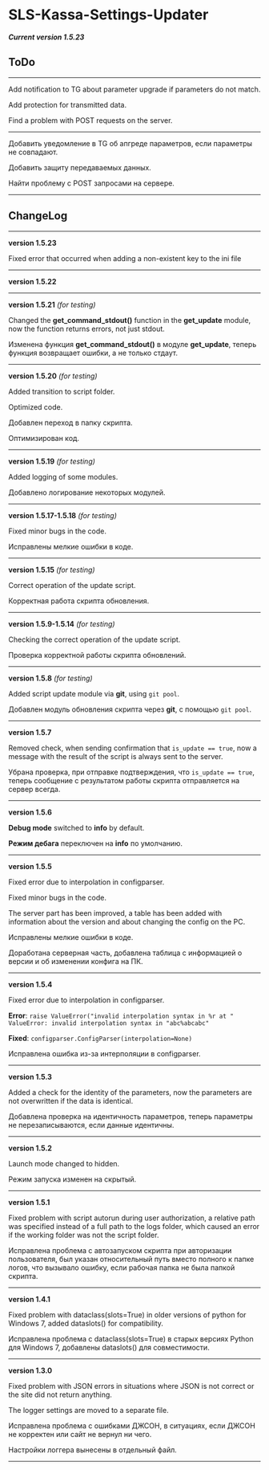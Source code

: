 # SLS-Kassa-Settings-Updater

**_Current version 1.5.23_**


## ToDo

---

Add notification to TG about parameter upgrade if parameters do not match.

Add protection for transmitted data.

Find a problem with POST requests on the server.

---

Добавить уведомление в TG об апгреде параметров, если параметры не совпадают.

Добавить защиту передаваемых данных.

Найти проблему с POST запросами на сервере.

---

## ChangeLog

---

**version 1.5.23**

Fixed error that occurred when adding a non-existent key to the ini file

---

**version 1.5.22**

---

**version 1.5.21** *(for testing)*

Changed the **get_command_stdout()** function in the **get_update** module,
now the function returns errors, not just stdout.

Изменена функция **get_command_stdout()** в модуле **get_update**, теперь
функция возвращает ошибки, а не только стдаут.

---

**version 1.5.20** *(for testing)*

Added transition to script folder.

Optimized code.

Добавлен переход в папку скрипта.

Оптимизирован код.

---

**version 1.5.19** *(for testing)*

Added logging of some modules.

Добавлено логирование некоторых модулей.

---

**version 1.5.17-1.5.18** *(for testing)*

Fixed minor bugs in the code.

Исправлены мелкие ошибки в коде.

---

**version 1.5.15** *(for testing)*

Correct operation of the update script.

Корректная работа скрипта обновления.

---

**version 1.5.9-1.5.14** *(for testing)*

Checking the correct operation of the update script.

Проверка корректной работы скрипта обновлений.

---

**version 1.5.8** *(for testing)*

Added script update module via **git**, using `git pool`.

Добавлен модуль обновления скрипта через **git**, с помощью `git pool`.

---

**version 1.5.7**

Removed check, when sending confirmation that `is_update == true`,
now a message with the result of the script is always sent to the server.

Убрана проверка, при отправке подтверждения, что `is_update == true`, теперь
сообщение с результатом работы скрипта отправляется на сервер всегда.

---

**version 1.5.6**

**Debug mode** switched to **info** by default.

**Режим дебага** переключен на **info** по умолчанию.

---

**version 1.5.5**

Fixed error due to interpolation in configparser.

Fixed minor bugs in the code.

The server part has been improved, a table has been added with information
about the version and about changing the config on the PC.

Исправлены мелкие ошибки в коде.

Доработана серверная часть, добавлена таблица с информацией о версии и
об изменении конфига на ПК.

---

**version 1.5.4**

Fixed error due to interpolation in configparser.

**Error**: `raise ValueError("invalid interpolation syntax in %r at "
ValueError: invalid interpolation syntax in "abc%abcabc"`

**Fixed**: `configparser.ConfigParser(interpolation=None)`

Исправлена ошибка из-за интерполяции в configparser.

---

**version 1.5.3**

Added a check for the identity of the parameters, now the parameters
are not overwritten if the data is identical.

Добавлена проверка на идентичность параметров, теперь параметры
не перезаписываются, если данные идентичны.

---

**version 1.5.2**

Launch mode changed to hidden.

Режим запуска изменен на скрытый.

---

**version 1.5.1**

Fixed problem with script autorun during user authorization, a relative path was specified instead of a full
path to the logs folder, which caused an error if the working folder was not the script folder.

Исправлена проблема с автозапуском скрипта при авторизации пользователя, был указан относительный путь вместо
полного к папке логов, что вызывало ошибку, если рабочая папка не была папкой скрипта.

---

**version 1.4.1**

Fixed problem with dataclass(slots=True) in older versions of python for Windows 7, added dataslots()
for compatibility.

Исправлена проблема с dataclass(slots=True) в старых версиях Python для Windows 7, добавлены dataslots()
для совместимости.

---

**version 1.3.0**

Fixed problem with JSON errors in situations where JSON is not correct or the site did not return anything.

The logger settings are moved to a separate file.

Исправлена проблема с ошибками ДЖСОН, в ситуациях, если ДЖСОН не корректен или сайт не вернул ни чего.

Настройки логгера вынесены в отдельный файл.

---
